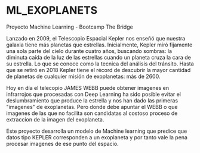 # ML_EXOPLANETS
Proyecto Machine Learning - Bootcamp The Bridge 


Lanzado en 2009, el Telescopio Espacial Kepler nos enseñó que nuestra galaxia tiene más planetas que estrellas. Inicialmente, Kepler miró fijamente una sola parte del cielo durante cuatro años, buscando sombras: la diminuta caída de la luz de las estrellas cuando un planeta cruza la cara de su estrella. Lo que se conoce como la tecnica del análisis del tránsito.
Hasta que se retiró en 2018 Kepler tiene el récord de descubrir la mayor cantidad de planetas de cualquier misión de exoplanetas: más de 2600.

Hoy en día el telecopio JAMES WEBB puede obtener imagenes en infrarrojos que procesadas con Deep Learning ha sido posible evitar el deslumbramiento que produce la estrella y nos han dado las primeras "imagenes" de exoplanetas.
Pero donde debe apuntar el WEBB o que imagenes de las que no facilita son candidatas al costoso proceso de extraccion de la imagen del exoplaneta.

Este proyecto desarrolla un modelo de Machine learning que predice que datos tipo KEPLER corresponden a un exoplaneta y por tanto vale la pena procesar imagenes de ese punto del espacio.


